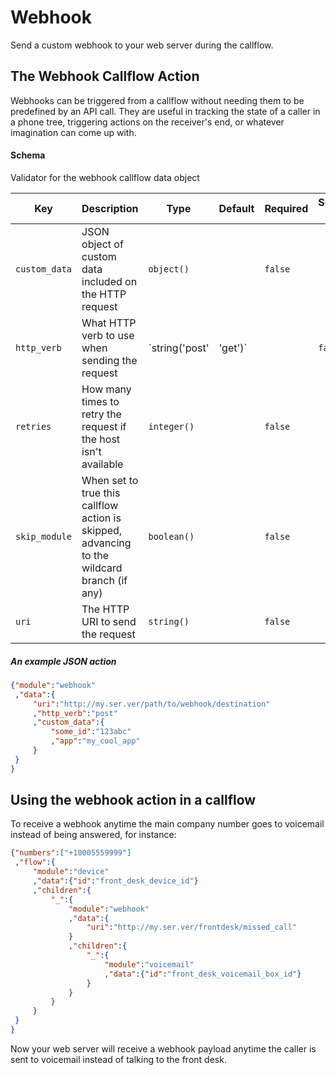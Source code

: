 # Webhook

Send a custom webhook to your web server during the callflow.


## The Webhook Callflow Action

Webhooks can be triggered from a callflow without needing them to be predefined by an API call. They are useful in tracking the state of a caller in a phone tree, triggering actions on the receiver's end, or whatever imagination can come up with.


#### Schema

Validator for the webhook callflow data object



Key | Description | Type | Default | Required | Support Level
--- | ----------- | ---- | ------- | -------- | -------------
`custom_data` | JSON object of custom data included on the HTTP request | `object()` |   | `false` |  
`http_verb` | What HTTP verb to use when sending the request | `string('post' | 'get')` |   | `false` |  
`retries` | How many times to retry the request if the host isn't available | `integer()` |   | `false` |  
`skip_module` | When set to true this callflow action is skipped, advancing to the wildcard branch (if any) | `boolean()` |   | `false` |  
`uri` | The HTTP URI to send the request | `string()` |   | `false` |  






##### An example JSON action

```json
{"module":"webhook"
 ,"data":{
     "uri":"http://my.ser.ver/path/to/webhook/destination"
     ,"http_verb":"post"
     ,"custom_data":{
         "some_id":"123abc"
         ,"app":"my_cool_app"
     }
 }
}
```


## Using the webhook action in a callflow

To receive a webhook anytime the main company number goes to voicemail instead of being answered, for instance:

```json
{"numbers":["+10005559999"]
 ,"flow":{
     "module":"device"
     ,"data":{"id":"front_desk_device_id"}
     ,"children":{
         "_":{
             "module":"webhook"
             ,"data":{
                 "uri":"http://my.ser.ver/frontdesk/missed_call"
             }
             ,"children":{
                 "_":{
                     "module":"voicemail"
                     ,"data":{"id":"front_desk_voicemail_box_id"}
                 }
             }
         }
     }
 }
}
```

Now your web server will receive a webhook payload anytime the caller is sent to voicemail instead of talking to the front desk.
